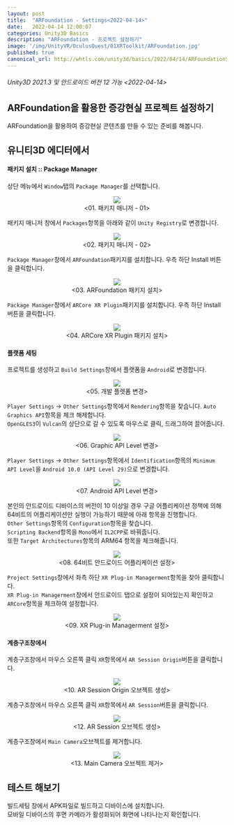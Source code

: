 ```yaml
---
layout: post
title:  "ARFoundation - Settings<2022-04-14>"
date:   2022-04-14 12:00:07
categories: Unity3D Basics
description: "ARFoundation - 프로젝트 설정하기"
image: '/img/UnityVR/OculusQuest/01XRToolkit/ARFoundation.jpg'
published: true
canonical_url: http://whtls.com/unity3d/basics/2022/04/14/ARFoundationSetting/
---
```

###### Unity3D 2021.3 및 안드로이드 버전 12 가능 <2022-04-14>

## ARFoundation을 활용한 증강현실 프로젝트 설정하기  
ARFoundation을 활용하여 증강현실 콘텐츠를 만들 수 있는 준비를 해봅니다.
  
## 유니티3D 에디터에서  
  
#### 패키지 설치 :: Package Manager
상단 메뉴에서 `Window`탭의 `Package Manager`를 선택합니다.  
<p align="center"><img src="/img/UnityAR/ARFoundation/01New/01.PNG"><br/>
<01. 패키지 매니저 - 01></p>
  
패키지 매니저 창에서 `Packages`항목을 아래와 같이 `Unity Registry`로 변경합니다.  
<p align="center"><img src="/img/UnityAR/ARFoundation/01New/11.PNG"><br/>
<02. 패키지 매니저 - 02></p>
  
`Package Manager`창에서 `ARFoundation`패키지를 설치합니다. 우측 하단 Install 버튼을 클릭합니다.  
<p align="center"><img src="/img/UnityAR/ARFoundation/01New/12.PNG"><br/>
<03. ARFoundation 패키지 설치></p>
  
`Package Manager`창에서 `ARCore XR Plugin`패키지를 설치합니다. 우측 하단 Install 버튼을 클릭합니다.  
<p align="center"><img src="/img/UnityAR/ARFoundation/01New/13.PNG"><br/>
<04. ARCore XR Plugin 패키지 설치></p>
  
#### 플랫폼 세팅
프로젝트를 생성하고 `Build Settings`창에서 플랫폼을 `Android`로 변경합니다.  
<p align="center"><img src="/img/UnityAR/ARFoundation/01New/03.PNG"><br/>
<05. 개발 플렛폼 변경></p>
  
`Player Settings` -> `Other Settings`항목에서 `Rendering`항목을 찾습니다. 
`Auto Graphics API`항목을 체크 해제합니다.  
`OpenGLES3`이 `Vulcan`의 상단으로 갈 수 있도록 마우스로 클릭, 드래그하여 끌어줍니다.    
<p align="center"><img src="/img/UnityAR/ARFoundation/01New/10.PNG"><br/>
<06. Graphic API Level 변경></p>  
  
`Player Settings` -> `Other Settings`항목에서 `Identification`항목의 `Minimum API Level`을 `Android 10.0 (API Level 29)`으로 변경합니다.  
<p align="center"><img src="/img/UnityAR/ARFoundation/01New/4.PNG"><br/>
<07. Android API Level 변경></p>
  
본인의 안드로이드 디바이스의 버전이 10 이상일 경우 구글 어플리케이션 정책에 의해 64비트의 어플리케이션만 실행이 가능하기 때문에 아래 항목을 진행합니다.    
`Other Settings`항목의 `Configuration`항목을 찾습니다.  
`Scripting Backend`항목을 `Mono`에서 `IL2CPP`로 바꿔줍니다.  
또한 `Target Architectures`항목의 ARM64 항목을 체크해줍니다.  
<p align="center"><img src="/img/UnityAR/ARFoundation/01New/5.PNG"><br/>
<08. 64비트 안드로이드 어플리케이션 설정></p>
  
`Project Settings`창에서 좌측 하단 `XR Plug-in Managerment`항목을 찾아 클릭합니다.  
`XR Plug-in Managerment`창에서 안드로이드 탭으로 설정이 되어있는지 확인하고 `ARCore`항목을 체크하여 설정합니다.  
<p align="center"><img src="/img/UnityAR/ARFoundation/01New/6.PNG"><br/>
<09. XR Plug-in Managerment 설정></p>
  
#### 계층구조창에서
계층구조창에서 마우스 오른쪽 클릭 `XR`항목에서 `AR Session Origin`버튼을 클릭합니다.  
<p align="center"><img src="/img/UnityAR/ARFoundation/01New/7.PNG"><br/>
<10. AR Session Origin 오브젝트 생성></p>
  
계층구조창에서 마우스 오른쪽 클릭 `XR`항목에서 `AR Session`버튼을 클릭합니다.  
<p align="center"><img src="/img/UnityAR/ARFoundation/01New/8.PNG"><br/>
<12. AR Session 오브젝트 생성></p>
  
계층구조창에서 `Main Camera`오브젝트를 제거합니다.  
<p align="center"><img src="/img/UnityAR/ARFoundation/01New/9.PNG"><br/>
<13. Main Camera 오브젝트 제거></p>

## 테스트 해보기
빌드세팅 창에서 APK파일로 빌드하고 디바이스에 설치합니다.  
모바일 디바이스의 후면 카메라가 활성화되어 화면에 나타나는지 확인합니다.  
